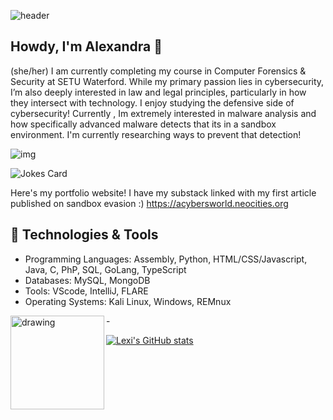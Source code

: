 
![header](https://i.imgur.com/ZGaHf6x.gif)


## Howdy, I'm Alexandra 🌼
(she/her)
I am currently completing my course in Computer Forensics & Security at SETU Waterford. While my primary passion lies in cybersecurity, I’m also deeply interested in law and legal principles, particularly in how they intersect with technology. I enjoy studying the defensive side of cybersecurity!  Currently , Im extremely interested in malware analysis and how specifically advanced malware detects that its in a sandbox environment. I'm currently researching ways to prevent that detection! 


![img]("[https://i.imgur.com/DvCW1Dg.gif](https://imgur.com/a/Xc3wujV)")


![Jokes Card](https://readme-jokes.vercel.app/api)

Here's my portfolio website! I have my substack linked with my first article published on sandbox evasion :)
https://acybersworld.neocities.org






## 🔧 Technologies & Tools
- Programming Languages: Assembly, Python, HTML/CSS/Javascript, Java, C, PhP, SQL, GoLang, TypeScript
- Databases: MySQL, MongoDB
- Tools: VScode, IntelliJ, FLARE
- Operating Systems: Kali Linux, Windows, REMnux

-<img src="https://i.imgur.com/4qeqgEh.jpeg" alt="drawing" align="left" height="150" width="150"/>

[![Lexi's GitHub stats](https://github-readme-stats.vercel.app/api?username=alexalexiiii)](https://github.com/alexalexiiii/github-readme-stats)

